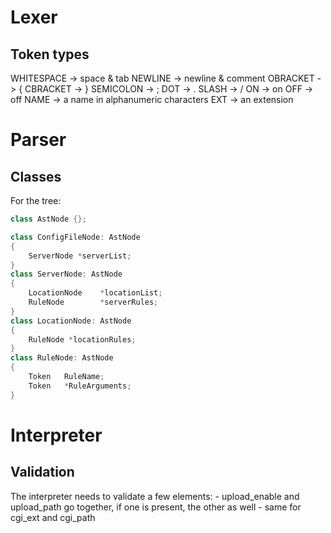 # Lexer

## Token types
WHITESPACE	-> space & tab
NEWLINE		-> newline & comment
OBRACKET	-> {
CBRACKET	-> }
SEMICOLON	-> ;
DOT			-> .
SLASH		-> /
ON			-> on
OFF			-> off
NAME		-> a name in alphanumeric characters
EXT			-> an extension

# Parser

## Classes

For the tree:
```c++
class AstNode {};

class ConfigFileNode: AstNode
{
	ServerNode *serverList;
}
class ServerNode: AstNode
{
	LocationNode	*locationList;
	RuleNode		*serverRules;
}
class LocationNode: AstNode
{
	RuleNode *locationRules;
}
class RuleNode: AstNode
{
	Token	RuleName;
	Token	*RuleArguments;
}
```

# Interpreter

## Validation

The interpreter needs to validate a few elements:
	- upload\_enable and upload\_path go together, if one is present, the other as well
	- same for cgi\_ext and cgi\_path

